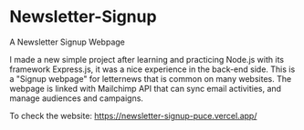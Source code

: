 # Newsletter-Signup
A Newsletter Signup Webpage

I made a new simple project after learning and practicing Node.js with its framework Express.js, it was a nice experience in the back-end side.
This is a "Signup webpage" for letternews that is common on many websites. The webpage is linked with Mailchimp API that can sync email activities, and manage audiences and campaigns.

To check the website: https://newsletter-signup-puce.vercel.app/
